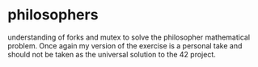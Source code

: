# philosophers
understanding of forks and mutex to solve the philosopher mathematical problem. Once again my version of the exercise is a personal take and should not be taken as the universal solution to the 42 project.
